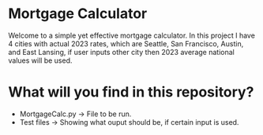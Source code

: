 # Mortgage Calculator

Welcome to a simple yet effective mortgage calculator. In this project I have 4 cities with actual 2023 rates, which are Seattle, San Francisco, Austin, and East Lansing, if user inputs other city then 2023 average national values will be used.

# What will you find in this repository?

- MortgageCalc.py -> File to be run.
- Test files -> Showing what ouput should be, if certain input is used.
